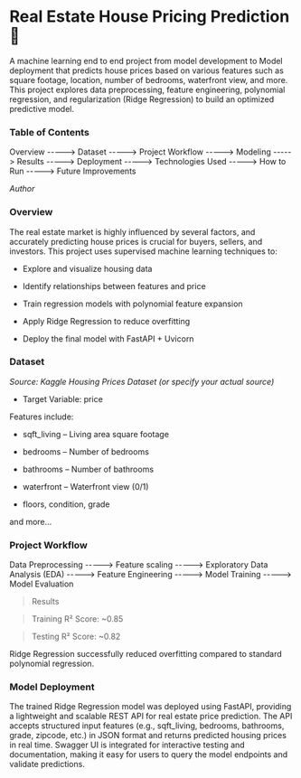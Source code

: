 # Real Estate House Pricing Prediction 🏡 

A machine learning end to end project from model development to Model deployment that predicts house prices based on various features such as square footage, location, number of bedrooms, waterfront view, and more. This project explores data preprocessing, feature engineering, polynomial regression, and regularization (Ridge Regression) to build an optimized predictive model.

### Table of Contents

Overview -----> Dataset -----> Project Workflow -----> Modeling -----> Results -----> Deployment -----> Technologies Used -----> How to Run -----> Future Improvements 

*Author*

### Overview

The real estate market is highly influenced by several factors, and accurately predicting house prices is crucial for buyers, sellers, and investors.
This project uses supervised machine learning techniques to:

* Explore and visualize housing data

* Identify relationships between features and price

* Train regression models with polynomial feature expansion

* Apply Ridge Regression to reduce overfitting

* Deploy the final model with FastAPI + Uvicorn

### Dataset

*Source: Kaggle Housing Prices Dataset (or specify your actual source)*

* Target Variable: price

Features include:

* sqft_living – Living area square footage

* bedrooms – Number of bedrooms

* bathrooms – Number of bathrooms

* waterfront – Waterfront view (0/1)

* floors, condition, grade

and more…

### Project Workflow

Data Preprocessing -----> Feature scaling -----> Exploratory Data Analysis (EDA) -----> Feature Engineering -----> Model Training -----> Model Evaluation

> Results

> Training R² Score: ~0.85

> Testing R² Score: ~0.82

Ridge Regression successfully reduced overfitting compared to standard polynomial regression.

### Model Deployment

The trained Ridge Regression model was deployed using FastAPI, providing a lightweight and scalable REST API for real estate price prediction. The API accepts structured input features
(e.g., sqft_living, bedrooms, bathrooms, grade, zipcode, etc.) in JSON format and returns predicted housing prices in real time. Swagger UI is integrated for interactive testing and documentation,
making it easy for users to query the model endpoints and validate predictions.
